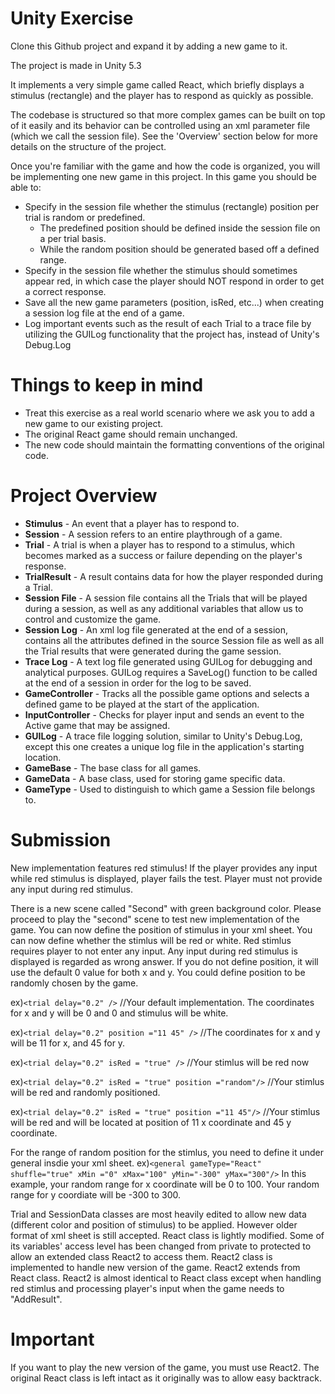 # Unity Exercise 

Clone this Github project and expand it by adding a new game to it.

The project is made in Unity 5.3

It implements a very simple game called React, which briefly displays a stimulus (rectangle) and the player has to respond as quickly as possible.

The codebase is structured so that more complex games can be built on top of it easily and its behavior can be controlled using an xml parameter file (which we call the session file).
See the 'Overview' section below for more details on the structure of the project.


Once you're familiar with the game and how the code is organized, you will be implementing one new game in this project.
In this game you should be able to:

- Specify in the session file whether the stimulus (rectangle) position per trial is random or predefined.
  - The predefined position should be defined inside the session file on a per trial basis. 
  - While the random position should be generated based off a defined range.
- Specify in the session file whether the stimulus should sometimes appear red, in which case the player should NOT respond in order to get a correct response.
- Save all the new game parameters (position, isRed, etc...) when creating a session log file at the end of a game.
- Log important events such as the result of each Trial to a trace file by utilizing the GUILog functionality that the project has, instead of Unity's Debug.Log


# Things to keep in mind

- Treat this exercise as a real world scenario where we ask you to add a new game to our existing project.
- The original React game should remain unchanged.
- The new code should maintain the formatting conventions of the original code.


# Project Overview

- **Stimulus** - An event that a player has to respond to.
- **Session** - A session refers to an entire playthrough of a game.
- **Trial** - A trial is when a player has to respond to a stimulus, which becomes marked as a success or failure depending on the player's response.
- **TrialResult** - A result contains data for how the player responded during a Trial.
- **Session File** - A session file contains all the Trials that will be played during a session, as well as any additional variables that allow us to control and customize the game.
- **Session Log** - An xml log file generated at the end of a session, contains all the attributes defined in the source Session file as well as all the Trial results that were generated during the game session.
- **Trace Log** - A text log file generated using GUILog for debugging and analytical purposes. GUILog requires a SaveLog() function to be called at the end of a session in order for the log to be saved.
- **GameController** - Tracks all the possible game options and selects a defined game to be played at the start of the application.
- **InputController** - Checks for player input and sends an event to the Active game that may be assigned.
- **GUILog** - A trace file logging solution, similar to Unity's Debug.Log, except this one creates a unique log file in the application's starting location.
- **GameBase** - The base class for all games.
- **GameData** - A base class, used for storing game specific data.
- **GameType** - Used to distinguish to which game a Session file belongs to.


# Submission

New implementation features red stimulus!
If the player provides any input while red stimulus is displayed, player fails the test. Player must not provide any input during red stimulus.

There is a new scene called "Second" with green background color. Please proceed to play the "second" scene to test new implementation of the game.
You can now define the position of stimulus in your xml sheet.
You can now define whether the stimlus will be red or white. Red stimlus requires player to not enter any input. Any input during red stimulus is displayed is regarded as wrong answer.
If you do not define position, it will use the default 0 value for both x and y.
You could define position to be randomly chosen by the game.

ex)```<trial delay="0.2" />``` //Your default implementation. The coordinates for x and y will be 0 and 0 and stimulus will be white.

ex)```<trial delay="0.2" position ="11 45" />``` //The coordinates for x and y will be 11 for x, and 45 for y.

ex)```<trial delay="0.2" isRed = "true" />``` //Your stimlus will be red now

ex)```<trial delay="0.2" isRed = "true" position ="random"/>``` //Your stimlus will be red and randomly positioned.

ex)```<trial delay="0.2" isRed = "true" position ="11 45"/>``` //Your stimlus will be red and will be located at position of 11 x coordinate and 45 y coordinate.

For the range of random position for the stimlus, you need to define it under general insdie your xml sheet.
ex)```<general gameType="React" shuffle="true" xMin ="0" xMax="100" yMin="-300" yMax="300"/>``` In this example, your random range for x coordinate will be 0 to 100. Your random range for y coordiate will be -300 to 300.

Trial and SessionData classes are most heavily edited to allow new data (different color and position of stimulus) to be applied. However older format of xml sheet is still accepted.
React class is lightly modified. Some of its variables' access level has been changed from private to protected to allow an extended class React2 to access them.
React2 class is implemented to handle new version of the game. React2 extends from React class. React2 is almost identical to React class except when handling red stimlus and processing player's input when the game needs to "AddResult".

# Important

If you want to play the new version of the game, you must use React2. The original React class is left intact as it originally was to allow easy backtrack.